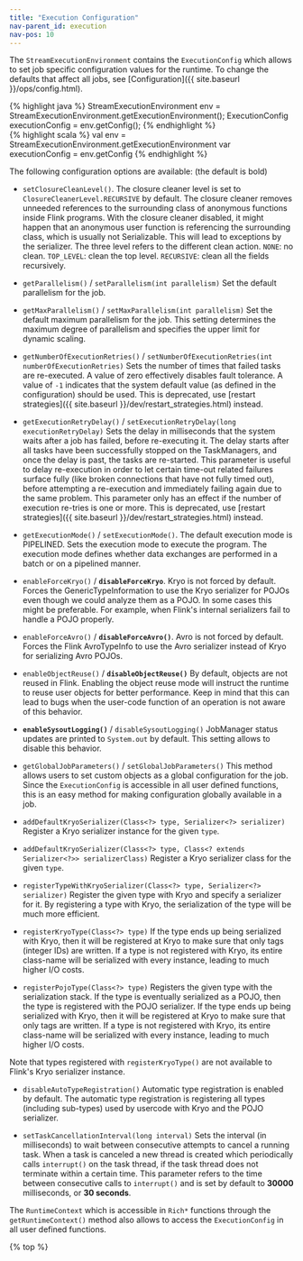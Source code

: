 ```yaml
---
title: "Execution Configuration"
nav-parent_id: execution
nav-pos: 10
---
```

<!--
Licensed to the Apache Software Foundation (ASF) under one
or more contributor license agreements.  See the NOTICE file
distributed with this work for additional information
regarding copyright ownership.  The ASF licenses this file
to you under the Apache License, Version 2.0 (the
"License"); you may not use this file except in compliance
with the License.  You may obtain a copy of the License at

  http://www.apache.org/licenses/LICENSE-2.0

Unless required by applicable law or agreed to in writing,
software distributed under the License is distributed on an
"AS IS" BASIS, WITHOUT WARRANTIES OR CONDITIONS OF ANY
KIND, either express or implied.  See the License for the
specific language governing permissions and limitations
under the License.
-->

The `StreamExecutionEnvironment` contains the `ExecutionConfig` which allows to set job specific configuration values for the runtime.
To change the defaults that affect all jobs, see [Configuration]({{ site.baseurl }}/ops/config.html).

<div class="codetabs" markdown="1">
<div data-lang="java" markdown="1">
{% highlight java %}
StreamExecutionEnvironment env = StreamExecutionEnvironment.getExecutionEnvironment();
ExecutionConfig executionConfig = env.getConfig();
{% endhighlight %}
</div>
<div data-lang="scala" markdown="1">
{% highlight scala %}
val env = StreamExecutionEnvironment.getExecutionEnvironment
var executionConfig = env.getConfig
{% endhighlight %}
</div>
</div>

The following configuration options are available: (the default is bold)

- `setClosureCleanLevel()`. The closure cleaner level is set to `ClosureCleanerLevel.RECURSIVE` by default. The closure cleaner removes unneeded references to the surrounding class of anonymous functions inside Flink programs.
With the closure cleaner disabled, it might happen that an anonymous user function is referencing the surrounding class, which is usually not Serializable. This will lead to exceptions by the serializer. The three level
refers to the different clean action. `NONE`: no clean. `TOP_LEVEL`: clean the top level. `RECURSIVE`: clean all the fields recursively. 

- `getParallelism()` / `setParallelism(int parallelism)` Set the default parallelism for the job.

- `getMaxParallelism()` / `setMaxParallelism(int parallelism)` Set the default maximum parallelism for the job. This setting determines the maximum degree of parallelism and specifies the upper limit for dynamic scaling.

- `getNumberOfExecutionRetries()` / `setNumberOfExecutionRetries(int numberOfExecutionRetries)` Sets the number of times that failed tasks are re-executed. A value of zero effectively disables fault tolerance. A value of `-1` indicates that the system default value (as defined in the configuration) should be used. This is deprecated, use [restart strategies]({{ site.baseurl }}/dev/restart_strategies.html) instead.

- `getExecutionRetryDelay()` / `setExecutionRetryDelay(long executionRetryDelay)` Sets the delay in milliseconds that the system waits after a job has failed, before re-executing it. The delay starts after all tasks have been successfully stopped on the TaskManagers, and once the delay is past, the tasks are re-started. This parameter is useful to delay re-execution in order to let certain time-out related failures surface fully (like broken connections that have not fully timed out), before attempting a re-execution and immediately failing again due to the same problem. This parameter only has an effect if the number of execution re-tries is one or more. This is deprecated, use [restart strategies]({{ site.baseurl }}/dev/restart_strategies.html) instead.

- `getExecutionMode()` / `setExecutionMode()`. The default execution mode is PIPELINED. Sets the execution mode to execute the program. The execution mode defines whether data exchanges are performed in a batch or on a pipelined manner.

- `enableForceKryo()` / **`disableForceKryo`**. Kryo is not forced by default. Forces the GenericTypeInformation to use the Kryo serializer for POJOs even though we could analyze them as a POJO. In some cases this might be preferable. For example, when Flink's internal serializers fail to handle a POJO properly.

- `enableForceAvro()` / **`disableForceAvro()`**. Avro is not forced by default. Forces the Flink AvroTypeInfo to use the Avro serializer instead of Kryo for serializing Avro POJOs.

- `enableObjectReuse()` / **`disableObjectReuse()`** By default, objects are not reused in Flink. Enabling the object reuse mode will instruct the runtime to reuse user objects for better performance. Keep in mind that this can lead to bugs when the user-code function of an operation is not aware of this behavior.

- **`enableSysoutLogging()`** / `disableSysoutLogging()` JobManager status updates are printed to `System.out` by default. This setting allows to disable this behavior.

- `getGlobalJobParameters()` / `setGlobalJobParameters()` This method allows users to set custom objects as a global configuration for the job. Since the `ExecutionConfig` is accessible in all user defined functions, this is an easy method for making configuration globally available in a job.

- `addDefaultKryoSerializer(Class<?> type, Serializer<?> serializer)` Register a Kryo serializer instance for the given `type`.

- `addDefaultKryoSerializer(Class<?> type, Class<? extends Serializer<?>> serializerClass)` Register a Kryo serializer class for the given `type`.

- `registerTypeWithKryoSerializer(Class<?> type, Serializer<?> serializer)` Register the given type with Kryo and specify a serializer for it. By registering a type with Kryo, the serialization of the type will be much more efficient.

- `registerKryoType(Class<?> type)` If the type ends up being serialized with Kryo, then it will be registered at Kryo to make sure that only tags (integer IDs) are written. If a type is not registered with Kryo, its entire class-name will be serialized with every instance, leading to much higher I/O costs.

- `registerPojoType(Class<?> type)` Registers the given type with the serialization stack. If the type is eventually serialized as a POJO, then the type is registered with the POJO serializer. If the type ends up being serialized with Kryo, then it will be registered at Kryo to make sure that only tags are written. If a type is not registered with Kryo, its entire class-name will be serialized with every instance, leading to much higher I/O costs.

Note that types registered with `registerKryoType()` are not available to Flink's Kryo serializer instance.

- `disableAutoTypeRegistration()` Automatic type registration is enabled by default. The automatic type registration is registering all types (including sub-types) used by usercode with Kryo and the POJO serializer.

- `setTaskCancellationInterval(long interval)` Sets the interval (in milliseconds) to wait between consecutive attempts to cancel a running task. When a task is canceled a new thread is created which periodically calls `interrupt()` on the task thread, if the task thread does not terminate within a certain time. This parameter refers to the time between consecutive calls to `interrupt()` and is set by default to **30000** milliseconds, or **30 seconds**.

The `RuntimeContext` which is accessible in `Rich*` functions through the `getRuntimeContext()` method also allows to access the `ExecutionConfig` in all user defined functions.

{% top %}
